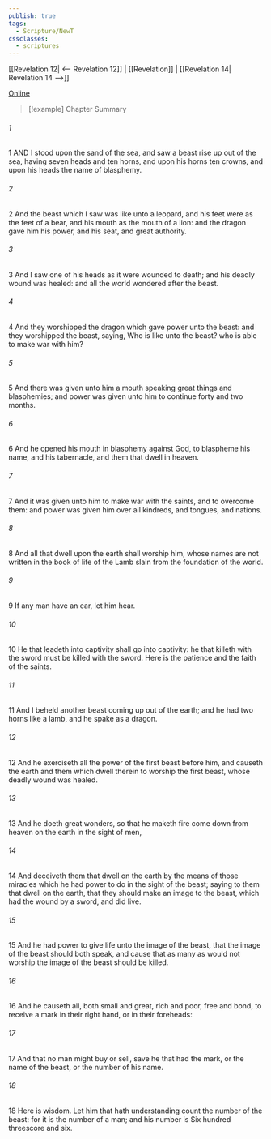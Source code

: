 ```yaml
---
publish: true
tags:
  - Scripture/NewT
cssclasses:
  - scriptures
---
```

[[Revelation 12| <-- Revelation 12]] | [[Revelation]] | [[Revelation 14| Revelation 14 -->]]

[Online](https://churchofjesuschrist.org/study/scriptures/nt/rev/13?lang=eng)

>[!example] Chapter Summary
>
###### 1
1 AND I stood upon the sand of the sea, and saw a beast rise up out of the sea, having seven heads and ten horns, and upon his horns ten crowns, and upon his heads the name of blasphemy.
###### 2
2 And the beast which I saw was like unto a leopard, and his feet were as the feet of a bear, and his mouth as the mouth of a lion: and the dragon gave him his power, and his seat, and great authority.
###### 3
3 And I saw one of his heads as it were wounded to death; and his deadly wound was healed: and all the world wondered after the beast.
###### 4
4 And they worshipped the dragon which gave power unto the beast: and they worshipped the beast, saying, Who is like unto the beast? who is able to make war with him?
###### 5
5 And there was given unto him a mouth speaking great things and blasphemies; and power was given unto him to continue forty and two months.
###### 6
6 And he opened his mouth in blasphemy against God, to blaspheme his name, and his tabernacle, and them that dwell in heaven.
###### 7
7 And it was given unto him to make war with the saints, and to overcome them: and power was given him over all kindreds, and tongues, and nations.
###### 8
8 And all that dwell upon the earth shall worship him, whose names are not written in the book of life of the Lamb slain from the foundation of the world.
###### 9
9 If any man have an ear, let him hear.
###### 10
10 He that leadeth into captivity shall go into captivity: he that killeth with the sword must be killed with the sword. Here is the patience and the faith of the saints.
###### 11
11 And I beheld another beast coming up out of the earth; and he had two horns like a lamb, and he spake as a dragon.
###### 12
12 And he exerciseth all the power of the first beast before him, and causeth the earth and them which dwell therein to worship the first beast, whose deadly wound was healed.
###### 13
13 And he doeth great wonders, so that he maketh fire come down from heaven on the earth in the sight of men,
###### 14
14 And deceiveth them that dwell on the earth by the means of those miracles which he had power to do in the sight of the beast; saying to them that dwell on the earth, that they should make an image to the beast, which had the wound by a sword, and did live.
###### 15
15 And he had power to give life unto the image of the beast, that the image of the beast should both speak, and cause that as many as would not worship the image of the beast should be killed.
###### 16
16 And he causeth all, both small and great, rich and poor, free and bond, to receive a mark in their right hand, or in their foreheads:
###### 17
17 And that no man might buy or sell, save he that had the mark, or the name of the beast, or the number of his name.
###### 18
18 Here is wisdom. Let him that hath understanding count the number of the beast: for it is the number of a man; and his number is Six hundred threescore and six.




